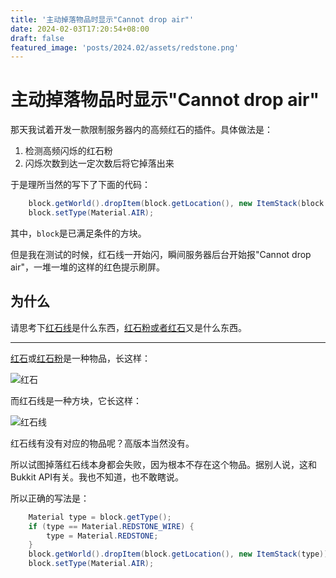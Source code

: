 ```yaml
---
title: '主动掉落物品时显示"Cannot drop air"'
date: 2024-02-03T17:20:54+08:00
draft: false
featured_image: 'posts/2024.02/assets/redstone.png'
---
```


# 主动掉落物品时显示"Cannot drop air"

那天我试着开发一款限制服务器内的高频红石的插件。具体做法是：

1. 检测高频闪烁的红石粉
2. 闪烁次数到达一定次数后将它掉落出来

于是理所当然的写下了下面的代码：

```java
    block.getWorld().dropItem(block.getLocation(), new ItemStack(block.getType()));
    block.setType(Material.AIR);
```

其中，`block`是已满足条件的方块。

但是我在测试的时候，红石线一开始闪，瞬间服务器后台开始报"Cannot drop air"，一堆一堆的这样的红色提示刷屏。

## 为什么

请思考下[红石线](https://minecraft.fandom.com/zh/wiki/%E7%BA%A2%E7%9F%B3%E7%B2%89)是什么东西，[红石粉或者红石](https://minecraft.fandom.com/zh/wiki/%E7%BA%A2%E7%9F%B3%E7%B2%89)又是什么东西。

---

[红石](https://minecraft.fandom.com/zh/wiki/%E7%BA%A2%E7%9F%B3%E7%B2%89)或[红石粉](https://minecraft.fandom.com/zh/wiki/%E7%BA%A2%E7%9F%B3%E7%B2%89)是一种物品，长这样：

![红石](../assets/redstone_scaled.png)

而红石线是一种方块，它长这样：

![红石线](../assets/redstone_wire.png)

红石线有没有对应的物品呢？高版本当然没有。

所以试图掉落红石线本身都会失败，因为根本不存在这个物品。据别人说，这和Bukkit API有关。我也不知道，也不敢瞎说。

所以正确的写法是：

```java
    Material type = block.getType();
    if (type == Material.REDSTONE_WIRE) {
        type = Material.REDSTONE;
    }
    block.getWorld().dropItem(block.getLocation(), new ItemStack(type));
    block.setType(Material.AIR);
```
